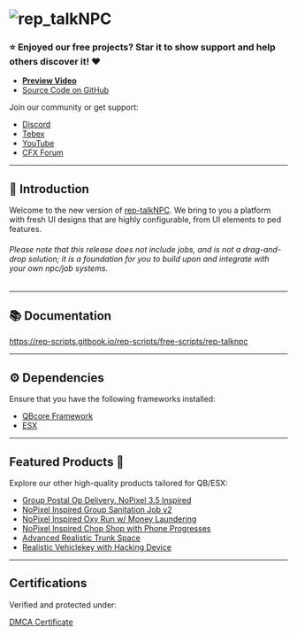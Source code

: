 # ![rep_talkNPC](https://i.imgur.com/HQ9GNsj.png)

### :star: Enjoyed our free projects? Star it to show support and help others discover it! ❤️

- **[Preview Video](https://youtu.be/xuSjrBG-gRY)**
- [Source Code on GitHub](https://github.com/BahnMiFPS/rep-talkNPC)

Join our community or get support:

- [Discord](https://discord.gg/VxGs8ceG5W)
- [Tebex](https://rep.tebex.io/)
- [YouTube](https://www.youtube.com/@repscripts)
- [CFX Forum](https://forum.cfx.re/u/bahnmifps/activity/topics)

---

## 👋 Introduction

Welcome to the new version of [rep-talkNPC](https://github.com/Rep-Scripts/rep-talkNPC). We bring to you a platform with fresh UI designs that are highly configurable, from UI elements to ped features.

###### Please note that this release does not include jobs, and is not a drag-and-drop solution; it is a foundation for you to build upon and integrate with your own npc/job systems.

---

## 📚 Documentation

https://rep-scripts.gitbook.io/rep-scripts/free-scripts/rep-talknpc

---

## ⚙️ Dependencies

Ensure that you have the following frameworks installed:

- [QBcore Framework](https://github.com/qbcore-framework)
- [ESX](https://github.com/esx-framework)

---

## Featured Products :star2:

Explore our other high-quality products tailored for QB/ESX:

- [Group Postal Op Delivery. NoPixel 3.5 Inspired](https://forum.cfx.re/t/qb-esx-group-postal-op-delivery-nopixel-3-5-dodo-inspired/4894624/29)
- [NoPixel Inspired Group Sanitation Job v2](https://forum.cfx.re/t/nopixel-inspired-group-sanitation-job-v2/4929184/5)
- [NoPixel Inspired Oxy Run w/ Money Laundering](https://forum.cfx.re/t/nopixel-inspired-oxy-run-w-money-laundering/4941107/10)
- [NoPixel Inspired Chop Shop with Phone Progresses](https://forum.cfx.re/t/nopixel-inspired-chop-shop-with-phone-progresses/4942864/5)
- [Advanced Realistic Trunk Space](https://forum.cfx.re/t/paid-qbcore-advanced-realistic-trunk-space/4891965/2)
- [Realistic Vehiclekey with Hacking Device](https://forum.cfx.re/t/release-paid-qbcore-realistic-vehiclekey-with-hacking-device/4891955/10)

---

## **Certifications**

Verified and protected under:

[DMCA Certificate](https://www.dmca.com/r/deyjek2)
